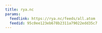 ```yaml
---
title: rya.nc
params:
  feedlink: https://rya.nc/feeds/all.atom
  feedid: 95c0ee123eb678b2311a79022edd35c7
---
```

